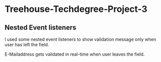 # Treehouse-Techdegree-Project-3
## Nested Event listeners
I used some nested event listeners to show validation message only when user has left the field.
 
E-Mailaddress gets validated in real-time when user leaves the field.